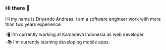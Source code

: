 ### Hi there 👋

<!--
**DriyandoAndreas/DriyandoAndreas** is a ✨ _special_ ✨ repository because its `README.md` (this file) appears on your GitHub profile.

Here are some ideas to get you started:

- 🔭 I’m currently working on ...
- 🌱 I’m currently learning ...
- 👯 I’m looking to collaborate on ...
- 🤔 I’m looking for help with ...
- 💬 Ask me about ...
- 📫 How to reach me: ...
- 😄 Pronouns: ...
- ⚡ Fun fact: ...
-->
Hi my name is Driyando Andreas.
i am a software engineer work with more than two years experience.

-🖥 I'm currently working at Kamadeva Indonesia as web developer. <br>
-📚 I'm currently learning developing mobile apps.
